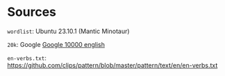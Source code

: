 # Sources

`wordlist`: Ubuntu 23.10.1 (Mantic Minotaur)

`20k`: Google [Google 10000 english](https://github.com/first20hours/google-10000-english/blob/master/20k.txt)

`en-verbs.txt`: https://github.com/clips/pattern/blob/master/pattern/text/en/en-verbs.txt